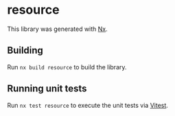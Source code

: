 # resource

This library was generated with [Nx](https://nx.dev).

## Building

Run `nx build resource` to build the library.

## Running unit tests

Run `nx test resource` to execute the unit tests via [Vitest](https://vitest.dev/).

